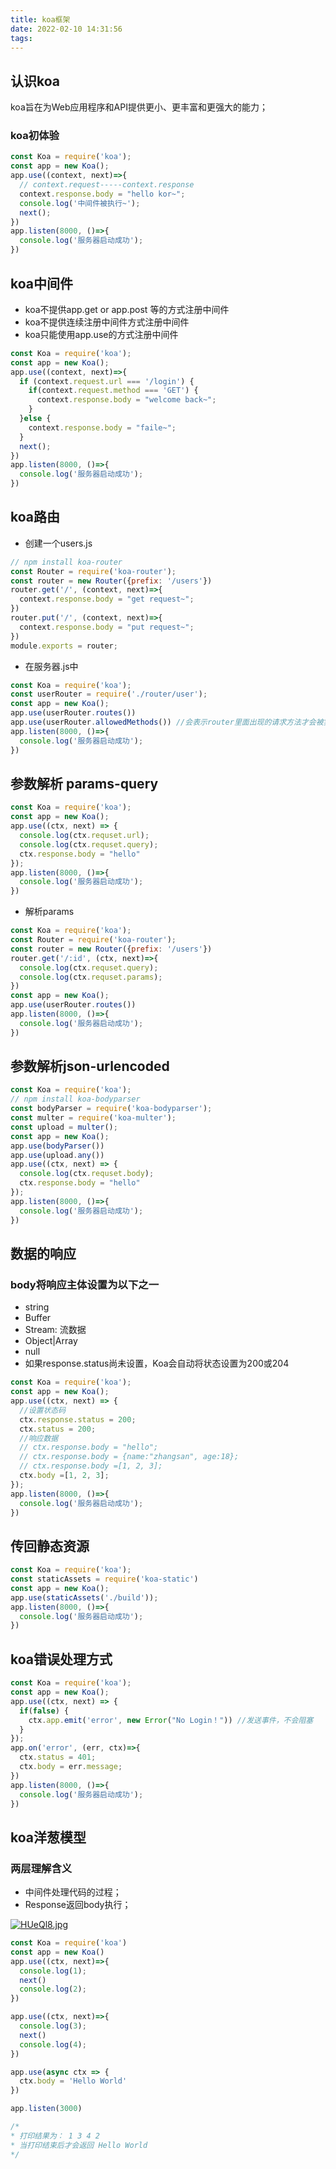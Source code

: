 ```yaml
---
title: koa框架
date: 2022-02-10 14:31:56
tags:
---
```


## 认识koa

koa旨在为Web应用程序和API提供更小、更丰富和更强大的能力；

### koa初体验

```javascript
const Koa = require('koa');
const app = new Koa();
app.use((context, next)=>{
  // context.request-----context.response
  context.response.body = "hello kor~";
  console.log('中间件被执行~');
  next();
})
app.listen(8000, ()=>{
  console.log('服务器启动成功');
})
```

## koa中间件

- koa不提供app.get or app.post 等的方式注册中间件
- koa不提供连续注册中间件方式注册中间件
- koa只能使用app.use的方式注册中间件

```javascript
const Koa = require('koa');
const app = new Koa();
app.use((context, next)=>{
  if (context.request.url === '/login') {
    if(context.request.method === 'GET') {
      context.response.body = "welcome back~";
    }
  }else {
    context.response.body = "faile~";
  }
  next();
})
app.listen(8000, ()=>{
  console.log('服务器启动成功');
})
```

## koa路由

- 创建一个users.js

```javascript
// npm install koa-router
const Router = require('koa-router');
const router = new Router({prefix: '/users'})
router.get('/', (context, next)=>{
  context.response.body = "get request~";
})
router.put('/', (context, next)=>{
  context.response.body = "put request~";
})
module.exports = router;
```

- 在服务器.js中

```javascript
const Koa = require('koa');
const userRouter = require('./router/user');
const app = new Koa();
app.use(userRouter.routes())
app.use(userRouter.allowedMethods()) //会表示router里面出现的请求方法才会被实现，其他的方法会返回错误信息
app.listen(8000, ()=>{
  console.log('服务器启动成功');
})
```

## 参数解析 params-query

```javascript
const Koa = require('koa');
const app = new Koa();
app.use((ctx, next) => {
  console.log(ctx.requset.url);
  console.log(ctx.requset.query);
  ctx.response.body = "hello"
});
app.listen(8000, ()=>{
  console.log('服务器启动成功');
})
```

- 解析params

```javascript
const Koa = require('koa');
const Router = require('koa-router');
const router = new Router({prefix: '/users'})
router.get('/:id', (ctx, next)=>{
  console.log(ctx.requset.query);
  console.log(ctx.requset.params);
})
const app = new Koa();
app.use(userRouter.routes())
app.listen(8000, ()=>{
  console.log('服务器启动成功');
})
```

## 参数解析json-urlencoded

```javascript
const Koa = require('koa');
// npm install koa-bodyparser
const bodyParser = require('koa-bodyparser');
const multer = require('koa-multer');
const upload = multer();
const app = new Koa();
app.use(bodyParser())
app.use(upload.any())
app.use((ctx, next) => {
  console.log(ctx.requset.body);
  ctx.response.body = "hello"
});
app.listen(8000, ()=>{
  console.log('服务器启动成功');
})
```

## 数据的响应

### body将响应主体设置为以下之一

- string
- Buffer
- Stream: 流数据
- Object|Array
- null
- 如果response.status尚未设置，Koa会自动将状态设置为200或204

```javascript
const Koa = require('koa');
const app = new Koa();
app.use((ctx, next) => {
  //设置状态码
  ctx.response.status = 200;
  ctx.status = 200;
  //响应数据
  // ctx.response.body = "hello";
  // ctx.response.body = {name:"zhangsan", age:18};
  // ctx.response.body =[1, 2, 3];
  ctx.body =[1, 2, 3];
});
app.listen(8000, ()=>{
  console.log('服务器启动成功');
})
```

## 传回静态资源

```javascript
const Koa = require('koa');
const staticAssets = require('koa-static')
const app = new Koa();
app.use(staticAssets('./build'));
app.listen(8000, ()=>{
  console.log('服务器启动成功');
})
```

## koa错误处理方式

```javascript
const Koa = require('koa');
const app = new Koa();
app.use((ctx, next) => {
  if(false) {
    ctx.app.emit('error', new Error("No Login！")) //发送事件，不会阻塞
  }
});
app.on('error', (err, ctx)=>{
  ctx.status = 401;
  ctx.body = err.message;
})
app.listen(8000, ()=>{
  console.log('服务器启动成功');
})
```

## koa洋葱模型

### 两层理解含义

- 中间件处理代码的过程；
- Response返回body执行；

[![HUeQl8.jpg](https://s4.ax1x.com/2022/02/11/HUeQl8.jpg)](https://imgtu.com/i/HUeQl8)

```javascript
const Koa = require('koa')
const app = new Koa()
app.use((ctx, next)=>{
  console.log(1);
  next()
  console.log(2);
})

app.use((ctx, next)=>{
  console.log(3);
  next()
  console.log(4);
})

app.use(async ctx => {
  ctx.body = 'Hello World'
})

app.listen(3000)

/*
* 打印结果为： 1 3 4 2
* 当打印结束后才会返回 Hello World
*/
```
